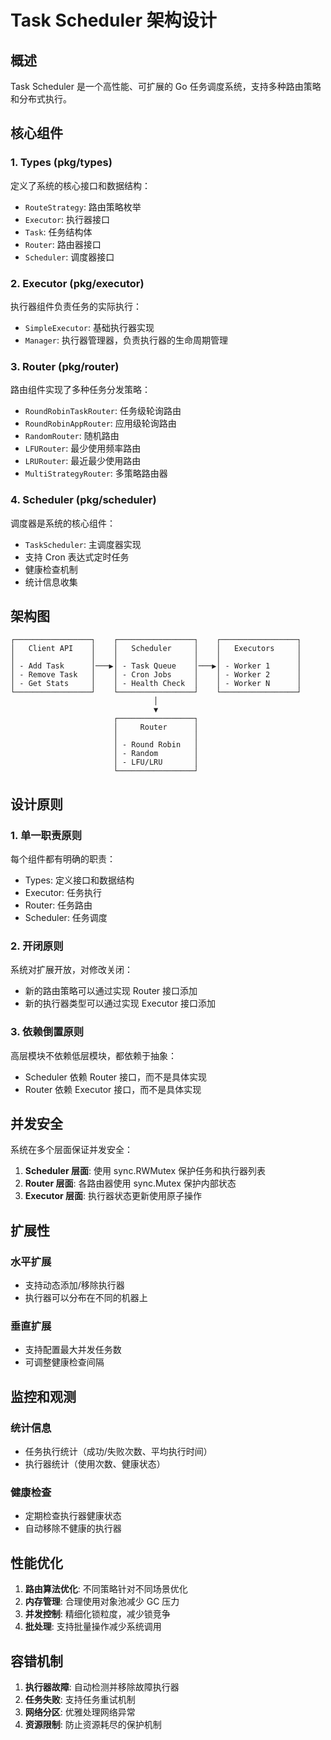 # Task Scheduler 架构设计

## 概述

Task Scheduler 是一个高性能、可扩展的 Go 任务调度系统，支持多种路由策略和分布式执行。

## 核心组件

### 1. Types (pkg/types)

定义了系统的核心接口和数据结构：

- `RouteStrategy`: 路由策略枚举
- `Executor`: 执行器接口
- `Task`: 任务结构体
- `Router`: 路由器接口
- `Scheduler`: 调度器接口

### 2. Executor (pkg/executor)

执行器组件负责任务的实际执行：

- `SimpleExecutor`: 基础执行器实现
- `Manager`: 执行器管理器，负责执行器的生命周期管理

### 3. Router (pkg/router)

路由组件实现了多种任务分发策略：

- `RoundRobinTaskRouter`: 任务级轮询路由
- `RoundRobinAppRouter`: 应用级轮询路由
- `RandomRouter`: 随机路由
- `LFURouter`: 最少使用频率路由
- `LRURouter`: 最近最少使用路由
- `MultiStrategyRouter`: 多策略路由器

### 4. Scheduler (pkg/scheduler)

调度器是系统的核心组件：

- `TaskScheduler`: 主调度器实现
- 支持 Cron 表达式定时任务
- 健康检查机制
- 统计信息收集

## 架构图

```
┌─────────────────┐    ┌─────────────────┐    ┌─────────────────┐
│   Client API    │    │   Scheduler     │    │   Executors     │
│                 │    │                 │    │                 │
│ - Add Task      │───▶│ - Task Queue    │───▶│ - Worker 1      │
│ - Remove Task   │    │ - Cron Jobs     │    │ - Worker 2      │
│ - Get Stats     │    │ - Health Check  │    │ - Worker N      │
└─────────────────┘    └─────────────────┘    └─────────────────┘
                                │
                                ▼
                       ┌─────────────────┐
                       │     Router      │
                       │                 │
                       │ - Round Robin   │
                       │ - Random        │
                       │ - LFU/LRU       │
                       └─────────────────┘
```

## 设计原则

### 1. 单一职责原则
每个组件都有明确的职责：
- Types: 定义接口和数据结构
- Executor: 任务执行
- Router: 任务路由
- Scheduler: 任务调度

### 2. 开闭原则
系统对扩展开放，对修改关闭：
- 新的路由策略可以通过实现 Router 接口添加
- 新的执行器类型可以通过实现 Executor 接口添加

### 3. 依赖倒置原则
高层模块不依赖低层模块，都依赖于抽象：
- Scheduler 依赖 Router 接口，而不是具体实现
- Router 依赖 Executor 接口，而不是具体实现

## 并发安全

系统在多个层面保证并发安全：

1. **Scheduler 层面**: 使用 sync.RWMutex 保护任务和执行器列表
2. **Router 层面**: 各路由器使用 sync.Mutex 保护内部状态
3. **Executor 层面**: 执行器状态更新使用原子操作

## 扩展性

### 水平扩展
- 支持动态添加/移除执行器
- 执行器可以分布在不同的机器上

### 垂直扩展
- 支持配置最大并发任务数
- 可调整健康检查间隔

## 监控和观测

### 统计信息
- 任务执行统计（成功/失败次数、平均执行时间）
- 执行器统计（使用次数、健康状态）

### 健康检查
- 定期检查执行器健康状态
- 自动移除不健康的执行器

## 性能优化

1. **路由算法优化**: 不同策略针对不同场景优化
2. **内存管理**: 合理使用对象池减少 GC 压力
3. **并发控制**: 精细化锁粒度，减少锁竞争
4. **批处理**: 支持批量操作减少系统调用

## 容错机制

1. **执行器故障**: 自动检测并移除故障执行器
2. **任务失败**: 支持任务重试机制
3. **网络分区**: 优雅处理网络异常
4. **资源限制**: 防止资源耗尽的保护机制